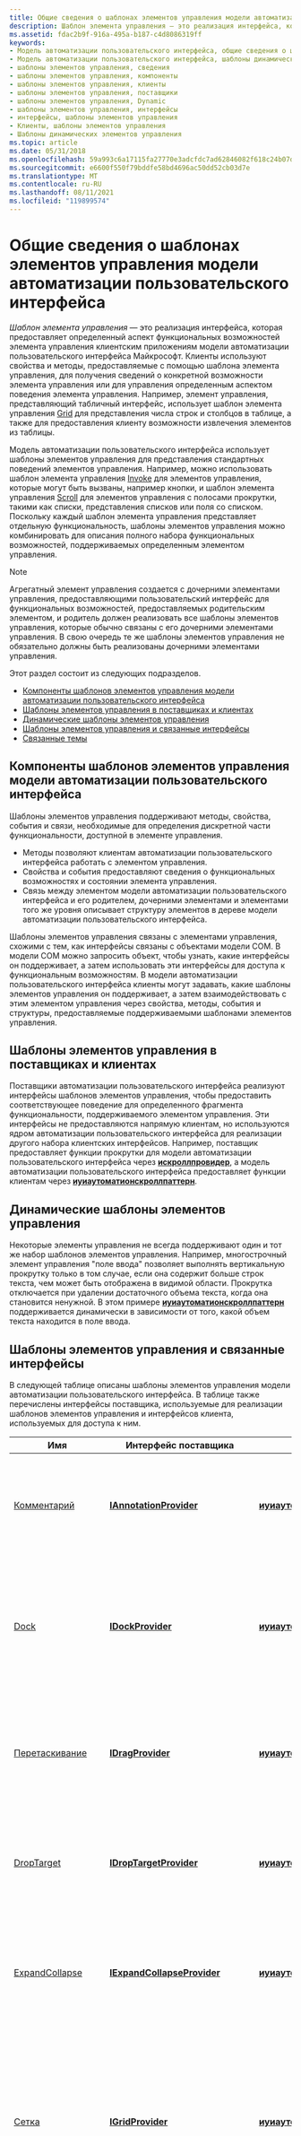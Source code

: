 ```yaml
---
title: Общие сведения о шаблонах элементов управления модели автоматизации пользовательского интерфейса
description: Шаблон элемента управления — это реализация интерфейса, которая предоставляет определенный аспект функциональных возможностей элемента управления клиентским приложениям модели автоматизации пользовательского интерфейса Майкрософт.
ms.assetid: fdac2b9f-916a-495a-b187-c4d8086319ff
keywords:
- Модель автоматизации пользовательского интерфейса, общие сведения о шаблонах элементов управления
- Модель автоматизации пользовательского интерфейса, шаблоны динамических элементов управления
- шаблоны элементов управления, сведения
- шаблоны элементов управления, компоненты
- шаблоны элементов управления, клиенты
- шаблоны элементов управления, поставщики
- шаблоны элементов управления, Dynamic
- шаблоны элементов управления, интерфейсы
- интерфейсы, шаблоны элементов управления
- Клиенты, шаблоны элементов управления
- Шаблоны динамических элементов управления
ms.topic: article
ms.date: 05/31/2018
ms.openlocfilehash: 59a993c6a17115fa27770e3adcfdc7ad62846082f618c24b07de92c7f0515208
ms.sourcegitcommit: e6600f550f79bddfe58bd4696ac50dd52cb03d7e
ms.translationtype: MT
ms.contentlocale: ru-RU
ms.lasthandoff: 08/11/2021
ms.locfileid: "119899574"
---
```

# <a name="ui-automation-control-patterns-overview"></a>Общие сведения о шаблонах элементов управления модели автоматизации пользовательского интерфейса

*Шаблон элемента управления* — это реализация интерфейса, которая предоставляет определенный аспект функциональных возможностей элемента управления клиентским приложениям модели автоматизации пользовательского интерфейса Майкрософт. Клиенты используют свойства и методы, предоставляемые с помощью шаблона элемента управления, для получения сведений о конкретной возможности элемента управления или для управления определенным аспектом поведения элемента управления. Например, элемент управления, представляющий табличный интерфейс, использует шаблон элемента управления [Grid](uiauto-implementinggrid.md) для представления числа строк и столбцов в таблице, а также для предоставления клиенту возможности извлечения элементов из таблицы.

Модель автоматизации пользовательского интерфейса использует шаблоны элементов управления для представления стандартных поведений элементов управления. Например, можно использовать шаблон элемента управления [Invoke](uiauto-implementinginvoke.md) для элементов управления, которые могут быть вызваны, например кнопки, и шаблон элемента управления [Scroll](uiauto-implementingscroll.md) для элементов управления с полосами прокрутки, такими как списки, представления списков или поля со списком. Поскольку каждый шаблон элемента управления представляет отдельную функциональность, шаблоны элементов управления можно комбинировать для описания полного набора функциональных возможностей, поддерживаемых определенным элементом управления.

> [!Note]  
> Агрегатный элемент управления создается с дочерними элементами управления, предоставляющими пользовательский интерфейс для функциональных возможностей, предоставляемых родительским элементом, и родитель должен реализовать все шаблоны элементов управления, которые обычно связаны с его дочерними элементами управления. В свою очередь те же шаблоны элементов управления не обязательно должны быть реализованы дочерними элементами управления.

 

Этот раздел состоит из следующих подразделов.

-   [Компоненты шаблонов элементов управления модели автоматизации пользовательского интерфейса](#ui-automation-control-pattern-components)
-   [Шаблоны элементов управления в поставщиках и клиентах](#control-patterns-in-providers-and-clients)
-   [Динамические шаблоны элементов управления](#dynamic-control-patterns)
-   [Шаблоны элементов управления и связанные интерфейсы](#control-patterns-and-related-interfaces)
-   [Связанные темы](#related-topics)

## <a name="ui-automation-control-pattern-components"></a>Компоненты шаблонов элементов управления модели автоматизации пользовательского интерфейса

Шаблоны элементов управления поддерживают методы, свойства, события и связи, необходимые для определения дискретной части функциональности, доступной в элементе управления.

-   Методы позволяют клиентам автоматизации пользовательского интерфейса работать с элементом управления.
-   Свойства и события предоставляют сведения о функциональных возможностях и состоянии элемента управления.
-   Связь между элементом модели автоматизации пользовательского интерфейса и его родителем, дочерними элементами и элементами того же уровня описывает структуру элементов в дереве модели автоматизации пользовательского интерфейса.

Шаблоны элементов управления связаны с элементами управления, схожими с тем, как интерфейсы связаны с объектами модели COM. В модели COM можно запросить объект, чтобы узнать, какие интерфейсы он поддерживает, а затем использовать эти интерфейсы для доступа к функциональным возможностям. В модели автоматизации пользовательского интерфейса клиенты могут задавать, какие шаблоны элементов управления он поддерживает, а затем взаимодействовать с этим элементом управления через свойства, методы, события и структуры, предоставляемые поддерживаемыми шаблонами элементов управления.

## <a name="control-patterns-in-providers-and-clients"></a>Шаблоны элементов управления в поставщиках и клиентах

Поставщики автоматизации пользовательского интерфейса реализуют интерфейсы шаблонов элементов управления, чтобы предоставить соответствующее поведение для определенного фрагмента функциональности, поддерживаемого элементом управления. Эти интерфейсы не предоставляются напрямую клиентам, но используются ядром автоматизации пользовательского интерфейса для реализации другого набора клиентских интерфейсов. Например, поставщик предоставляет функции прокрутки для модели автоматизации пользовательского интерфейса через [**искроллпровидер**](/windows/desktop/api/UIAutomationCore/nn-uiautomationcore-iscrollprovider), а модель автоматизации пользовательского интерфейса предоставляет функции клиентам через [**иуиаутоматионскроллпаттерн**](/windows/desktop/api/UIAutomationClient/nn-uiautomationclient-iuiautomationscrollpattern).

## <a name="dynamic-control-patterns"></a>Динамические шаблоны элементов управления

Некоторые элементы управления не всегда поддерживают один и тот же набор шаблонов элементов управления. Например, многострочный элемент управления "поле ввода" позволяет выполнять вертикальную прокрутку только в том случае, если она содержит больше строк текста, чем может быть отображена в видимой области. Прокрутка отключается при удалении достаточного объема текста, когда она становится ненужной. В этом примере [**иуиаутоматионскроллпаттерн**](/windows/desktop/api/UIAutomationClient/nn-uiautomationclient-iuiautomationscrollpattern) поддерживается динамически в зависимости от того, какой объем текста находится в поле ввода.

## <a name="control-patterns-and-related-interfaces"></a>Шаблоны элементов управления и связанные интерфейсы

В следующей таблице описаны шаблоны элементов управления модели автоматизации пользовательского интерфейса. В таблице также перечислены интерфейсы поставщика, используемые для реализации шаблонов элементов управления и интерфейсов клиента, используемых для доступа к ним.



| Имя                                                          | Интерфейс поставщика                                                      | Интерфейс клиента                                                                              | Описание                                                                                                                                                                                                                     |
|---------------------------------------------------------------|-------------------------------------------------------------------------|-----------------------------------------------------------------------------------------------|---------------------------------------------------------------------------------------------------------------------------------------------------------------------------------------------------------------------------------|
| [Комментарий](uiauto-implementingannotation.md)               | [**IAnnotationProvider**](/windows/desktop/api/uiautomationcore/nn-uiautomationcore-iannotationprovider)           | [**иуиаутоматионаннотатионпаттерн**](/windows/desktop/api/uiautomationclient/nn-uiautomationclient-iuiautomationannotationpattern)           | Используется для предоставления свойств заметки в документе, например комментариев на полях, подключенных к тексту документа.                                                                                           |
| [Dock](uiauto-implementingdock.md)                           | [**IDockProvider**](/windows/desktop/api/UIAutomationCore/nn-uiautomationcore-idockprovider)                           | [**иуиаутоматиондоккпаттерн**](/windows/desktop/api/UIAutomationClient/nn-uiautomationclient-iuiautomationdockpattern)                           | Используется для элементов управления, которые могут быть закреплены в контейнере закрепления, например в панелях инструментов или палитрах инструментов.                                                                                                                            |
| [Перетаскивание](/windows/desktop/WinAuto/uiauto-implementingdrag)                       | [**IDragProvider**](/windows/desktop/api/UIAutomationCore/nn-uiautomationcore-idragprovider)                           | [**иуиаутоматиондрагпаттерн**](/windows/desktop/api/UIAutomationClient/nn-uiautomationclient-iuiautomationdragpattern)                           | Используется для поддержки элементов управления с возможностью перетаскивания или элементов управления с перетаскиваемыми элементами.                                                                                                                                                           |
| [DropTarget](/windows/desktop/WinAuto/uiauto-implementingdroptarget)           | [**IDropTargetProvider**](/windows/desktop/api/UIAutomationCore/nn-uiautomationcore-idroptargetprovider)               | [**иуиаутоматиондроптаржетпаттерн**](/windows/desktop/api/UIAutomationClient/nn-uiautomationclient-iuiautomationdroptargetpattern)               | Используется для поддержки элементов управления, которые могут быть целевыми объектами в операции перетаскивания.                                                                                                                                                   |
| [ExpandCollapse](uiauto-implementingexpandcollapse.md)       | [**IExpandCollapseProvider**](/windows/desktop/api/UIAutomationCore/nn-uiautomationcore-iexpandcollapseprovider)       | [**иуиаутоматионекспандколлапсепаттерн**](/windows/desktop/api/UIAutomationClient/nn-uiautomationclient-iuiautomationexpandcollapsepattern)       | Используется для элементов управления, которые могут быть развернуты или свернуты, например, для пунктов меню в приложении, таких как меню «файл».                                                                                                          |
| [Сетка](uiauto-implementinggrid.md)                           | [**IGridProvider**](/windows/desktop/api/UIAutomationCore/nn-uiautomationcore-igridprovider)                           | [**иуиаутоматионгридпаттерн**](/windows/desktop/api/UIAutomationClient/nn-uiautomationclient-iuiautomationgridpattern)                           | используется для элементов управления, поддерживающих функциональность сетки, таких как изменение размера и перемещение в указанную ячейку, например, представление крупных значков в Windows Explorer или простые таблицы в Microsoft Office Word.                               |
| [GridItem](uiauto-implementinggriditem.md)                   | [**IGridItemProvider**](/windows/desktop/api/UIAutomationCore/nn-uiautomationcore-igriditemprovider)                   | [**иуиаутоматионгридитемпаттерн**](/windows/desktop/api/UIAutomationClient/nn-uiautomationclient-iuiautomationgriditempattern)                   | Используется для элементов управления, имеющих ячейки в сетках. отдельные ячейки должны поддерживать шаблон GridItem, например, для каждой ячейки в подробном представлении Windows Explorer.                                                                   |
| [Invoke](uiauto-implementinginvoke.md)                       | [**IInvokeProvider**](/windows/desktop/api/UIAutomationCore/nn-uiautomationcore-iinvokeprovider)                       | [**иуиаутоматионинвокепаттерн**](/windows/desktop/api/UIAutomationClient/nn-uiautomationclient-iuiautomationinvokepattern)                       | Используется для элементов управления, которые могут быть вызваны, таких как кнопки.                                                                                                                                                                         |
| [ItemContainer](uiauto-implementingitemcontainer.md)         | [**IItemContainerProvider**](/windows/desktop/api/UIAutomationCore/nn-uiautomationcore-iitemcontainerprovider)         | [**иуиаутоматионитемконтаинерпаттерн**](/windows/desktop/api/UIAutomationClient/nn-uiautomationclient-iuiautomationitemcontainerpattern)         | Используется для элементов управления, которые могут содержать другие элементы.                                                                                                                                                                                 |
| [легацииакцессибле](uiauto-implementinglegacyiaccessible.md) | [**илегацииакцессиблепровидер**](/windows/desktop/api/UIAutomationCore/nn-uiautomationcore-ilegacyiaccessibleprovider) | [**иуиаутоматионлегацииакцессиблепаттерн**](/windows/desktop/api/UIAutomationClient/nn-uiautomationclient-iuiautomationlegacyiaccessiblepattern) | Используется для предоставления свойств и методов Microsoft Active Accessibility клиентам автоматизации пользовательского интерфейса.                                                                                                                                  |
| [MultipleView](uiauto-implementingmultipleview.md)           | [**IMultipleViewProvider**](/windows/desktop/api/UIAutomationCore/nn-uiautomationcore-imultipleviewprovider)           | [**иуиаутоматионмултиплевиевпаттерн**](/windows/desktop/api/UIAutomationClient/nn-uiautomationclient-iuiautomationmultipleviewpattern)           | Используется для элементов управления, которые могут переключаться между несколькими представлениями одного и того же набора сведений, данных или дочерних элементов, например элемента управления "представление списка", в котором данные доступны в представлениях эскизов, плиток, значков, списков или сведений. |
| [ObjectModel](uiauto-implementingobjectmodel.md)             | [**IObjectModelProvider**](/windows/desktop/api/uiautomationcore/nn-uiautomationcore-iobjectmodelprovider)         | [**иуиаутоматионобжектмоделпаттерн**](/windows/desktop/api/UIAutomationClient/nn-uiautomationclient-iuiautomationobjectmodelpattern)             | Используется для предоставления указателя на модель базового объекта документа. Этот шаблон элемента управления позволяет клиенту переходить от элемента модели автоматизации пользовательского интерфейса к базовой объектной модели.                                          |
| [RangeValue](uiauto-implementingrangevalue.md)               | [**IRangeValueProvider**](/windows/desktop/api/UIAutomationCore/nn-uiautomationcore-irangevalueprovider)               | [**иуиаутоматионранжевалуепаттерн**](/windows/desktop/api/UIAutomationClient/nn-uiautomationclient-iuiautomationrangevaluepattern)               | Используется для элементов управления, имеющих диапазон значений. Например, элемент управления "Счетчик", отображающий годы, может иметь диапазон 1900 – 2010, а элемент управления "Счетчик", отображающий месяцы, будет иметь диапазон от 1 до 12.                     |
| [Прокрутка](uiauto-implementingscroll.md)                       | [**IScrollProvider**](/windows/desktop/api/UIAutomationCore/nn-uiautomationcore-iscrollprovider)                       | [**иуиаутоматионскроллпаттерн**](/windows/desktop/api/UIAutomationClient/nn-uiautomationclient-iuiautomationscrollpattern)                       | Используется для элементов управления, которые могут прокручиваться при наличии большего количества сведений, чем может быть отображено в видимой области элемента управления.                                                                                                     |
| [ScrollItem](uiauto-implementingscrollitem.md)               | [**IScrollItemProvider**](/windows/desktop/api/UIAutomationCore/nn-uiautomationcore-iscrollitemprovider)               | [**иуиаутоматионскроллитемпаттерн**](/windows/desktop/api/UIAutomationClient/nn-uiautomationclient-iuiautomationscrollitempattern)               | Используется для элементов управления, имеющих отдельные элементы в списке, например элемент управления "список" в элементе управления "поле со списком".                                                                                                        |
| [Выбор](uiauto-implementingselection.md)                 | [**ISelectionProvider**](/windows/desktop/api/UIAutomationCore/nn-uiautomationcore-iselectionprovider)                 | [**иуиаутоматионселектионпаттерн**](/windows/desktop/api/UIAutomationClient/nn-uiautomationclient-iuiautomationselectionpattern)                 | Используется для элементов управления контейнером выбора, например списков и полей со списком.                                                                                                                                                 |
| [SelectionItem](uiauto-implementingselectionitem.md)         | [**ISelectionItemProvider**](/windows/desktop/api/UIAutomationCore/nn-uiautomationcore-iselectionitemprovider)         | [**иуиаутоматионселектионитемпаттерн**](/windows/desktop/api/UIAutomationClient/nn-uiautomationclient-iuiautomationselectionitempattern)         | Используется для отдельных элементов в элементах управления контейнера выделения, таких как списки и поля со списком.                                                                                                                                  |
| [Электронная таблица](uiauto-implementingspreadsheet.md)             | [**ISpreadsheetProvider**](/windows/desktop/api/uiautomationcore/nn-uiautomationcore-ispreadsheetprovider)         | [**иуиаутоматионспреадшитпаттерн**](/windows/desktop/api/uiautomationclient/nn-uiautomationclient-iuiautomationspreadsheetpattern)         | Используется для предоставления содержимого электронной таблицы или другого документа сеточного типа. Элементы управления, реализующие шаблон элемента управления электронной таблицы, должны также реализовать шаблон элемента управления Grid.                                              |
| [SpreadsheetItem](uiauto-implementingspreadsheetitem.md)     | [**ISpreadsheetItemProvider**](/windows/desktop/api/uiautomationcore/nn-uiautomationcore-ispreadsheetitemprovider) | [**иуиаутоматионспреадшититемпаттерн**](/windows/desktop/api/uiautomationclient/nn-uiautomationclient-iuiautomationspreadsheetitempattern) | Используется для предоставления свойств ячейки электронной таблицы или другого документа сеточного типа. Элементы управления, реализующие шаблон элемента управления Спреадшититем, должны также реализовать шаблон элемента управления GridItem.                          |
| [Стили](/windows/desktop/WinAuto/uiauto-implementingstyles)                   | [**IStylesProvider**](/windows/desktop/api/uiautomationcore/nn-uiautomationcore-istylesprovider)                   | [**иуиаутоматионстилеспаттерн**](/windows/desktop/api/uiautomationclient/nn-uiautomationclient-iuiautomationstylespattern)                   | Используется для описания элемента пользовательского интерфейса с определенным стилем, заливкой, узором или формой.                                                                                                                                    |
| [SynchronizedInput](uiauto-implementingsynchronizedinput.md) | [**ISynchronizedInputProvider**](/windows/desktop/api/UIAutomationCore/nn-uiautomationcore-isynchronizedinputprovider) | [**иуиаутоматионсинчронизединпутпаттерн**](/windows/desktop/api/UIAutomationClient/nn-uiautomationclient-iuiautomationsynchronizedinputpattern) | Используется для элементов управления, которые принимают ввод с клавиатуры или мыши.                                                                                                                                                                          |
| [Таблица](uiauto-implementingtable.md)                         | [**ITableProvider**](/windows/desktop/api/UIAutomationCore/nn-uiautomationcore-itableprovider)                         | [**иуиаутоматионтаблепаттерн**](/windows/desktop/api/UIAutomationClient/nn-uiautomationclient-iuiautomationtablepattern)                         | Используется для элементов управления, имеющих сведения о сетке и заголовке.                                                                                                                                                                      |
| [TableItem](uiauto-implementingtableitem.md)                 | [**ITableItemProvider**](/windows/desktop/api/UIAutomationCore/nn-uiautomationcore-itableitemprovider)                 | [**иуиаутоматионтаблеитемпаттерн**](/windows/desktop/api/UIAutomationClient/nn-uiautomationclient-iuiautomationtableitempattern)                 | Используется для элементов в таблице.                                                                                                                                                                                                      |
| [Text](uiauto-implementingtextandtextrange.md)               | [**ITextProvider**](/windows/desktop/api/UIAutomationCore/nn-uiautomationcore-itextprovider)                           | [**иуиаутоматионтекстпаттерн**](/windows/desktop/api/UIAutomationClient/nn-uiautomationclient-iuiautomationtextpattern)                           | Используется для элементов управления "Поле ввода" и документов, которые предоставляют текстовую информацию.                                                                                                                                                           |
| TextEdit                                                      | [**итекстедитпровидер**](/windows/desktop/api/uiautomationcore/nn-uiautomationcore-itexteditprovider)               | [**иуиаутоматионтекстедитпаттерн**](/windows/desktop/api/UIAutomationClient/nn-uiautomationclient-iuiautomationtexteditpattern)                   | Используется для элементов управления "поле ввода", которые изменяют текст программным способом, например элемент управления, выполняющий автоматическое исправление или обеспечивающий входную композицию.                                                                                     |
| [TextChild](textchild-control-pattern.md)                    | [**ITextChildProvider**](/windows/desktop/api/uiautomationcore/nn-uiautomationcore-itextchildprovider)            | [**иуиаутоматионтекстчилдпаттерн**](/windows/desktop/api/uiautomationclient/nn-uiautomationclient-iuiautomationtextchildpattern)             | Используется для доступа к ближайшему предку элемента, поддерживающему шаблон элемента управления Text.                                                                                                                                            |
| [TextRange](uiauto-implementingtextandtextrange.md)          | [**ITextRangeProvider**](/windows/desktop/api/UIAutomationCore/nn-uiautomationcore-itextrangeprovider)                 | [**иуиаутоматионтекстранже**](/windows/desktop/api/UIAutomationClient/nn-uiautomationclient-iuiautomationtextrange)                               | Используется для получения текстового содержимого, текстовых атрибутов и внедренных объектов из текстовых элементов управления, таких как элементы управления и документы редактирования.                                                                                        |
| [Переключение](uiauto-implementingtoggle.md)                       | [**IToggleProvider**](/windows/desktop/api/UIAutomationCore/nn-uiautomationcore-itoggleprovider)                       | [**иуиаутоматионтогглепаттерн**](/windows/desktop/api/UIAutomationClient/nn-uiautomationclient-iuiautomationtogglepattern)                       | Используется для элементов управления, в которых можно переключать состояние, например флажки и пункты меню с флажками.                                                                                                                            |
| [Преобразование](uiauto-implementingtransform.md)                 | [**ITransformProvider**](/windows/desktop/api/UIAutomationCore/nn-uiautomationcore-itransformprovider)                 | [**иуиаутоматионтрансформпаттерн**](/windows/desktop/api/UIAutomationClient/nn-uiautomationclient-iuiautomationtransformpattern)                 | Используется для элементов управления с возможностью изменения размера, перемещения и вращения. Обычно шаблон элемента управления Transform используется в конструкторах, формах, графических редакторах и графических приложениях.                                                 |
| [Значение](uiauto-implementingvalue.md)                         | [**IValueProvider**](/windows/desktop/api/UIAutomationCore/nn-uiautomationcore-ivalueprovider)                         | [**иуиаутоматионвалуепаттерн**](/windows/desktop/api/UIAutomationClient/nn-uiautomationclient-iuiautomationvaluepattern)                         | Используется для элементов управления, имеющих значение, не находящихся в указанном диапазоне, например средство выбора даты и времени.                                                                                                                |
| [VirtualizedItem](uiauto-implementingvirtualizeditem.md)     | [**IVirtualizedItemProvider**](/windows/desktop/api/UIAutomationCore/nn-uiautomationcore-ivirtualizeditemprovider)     | [**иуиаутоматионвиртуализедитемпаттерн**](/windows/desktop/api/UIAutomationClient/nn-uiautomationclient-iuiautomationvirtualizeditempattern)     | Используется для элементов управления, которые работают с элементами в виртуальном списке.                                                                                                                                                                       |
| [Окно](uiauto-implementingwindow.md)                       | [**IWindowProvider**](/windows/desktop/api/UIAutomationCore/nn-uiautomationcore-iwindowprovider)                       | [**иуиаутоматионвиндовпаттерн**](/windows/desktop/api/UIAutomationClient/nn-uiautomationclient-iuiautomationwindowpattern)                       | Используется для Windows. Примеры — это окна приложений верхнего уровня, дочерние окна многодокументного интерфейса (MDI) и диалоговые окна.                                                                                                |



 

## <a name="related-topics"></a>Связанные темы

<dl> <dt>

**Зрения**
</dt> <dt>

[Реализация шаблонов элементов управления модели автоматизации пользовательского интерфейса](uiauto-implementinguiautocontrolpatterns.md)
</dt> <dt>

[Сопоставление шаблона элемента управления для клиентов автоматизации пользовательского интерфейса](uiauto-controlpatternmapping.md)
</dt> </dl>

 

 